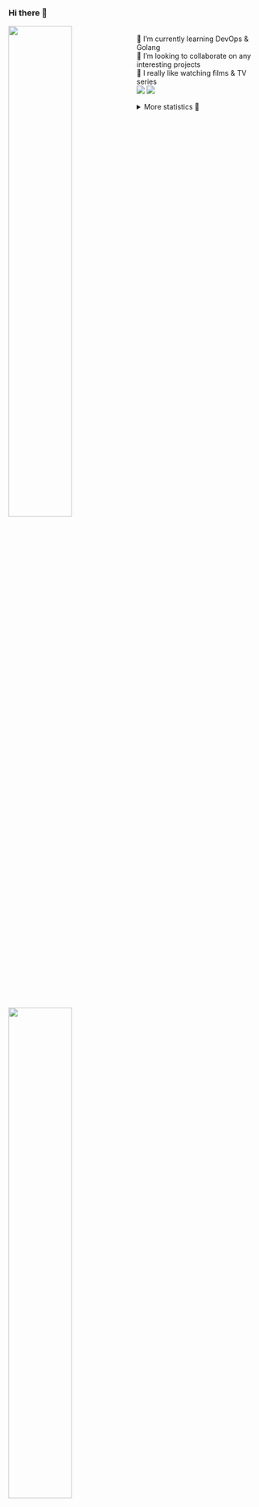 ### Hi there 👋


[<img align="left" width="50%" src="https://github-readme-stats.vercel.app/api?username=rufusnufus&hide=issues&show_icons=true&count_private=true&theme=transparent&title_color=FF6F40&text_color=FBF9F8&icon_color=F48242&hide_border=true&hide_title=true#gh-dark-mode-only">](https://metrics.lecoq.io/rufusnufus#gh-dark-mode-only)
[<img align="left" width="50%" src="https://github-readme-stats.vercel.app/api?username=rufusnufus&hide=issues&show_icons=true&count_private=true&theme=transparent&title_color=FF6533&text_color=4D4644&icon_color=FF8038&hide_border=true&hide_title=true#gh-light-mode-only">](https://metrics.lecoq.io/rufusnufus#gh-light-mode-only)

<p>
  <br>
  🌱 I’m currently learning DevOps & Golang</br>
  👯 I’m looking to collaborate on any interesting projects</br>
  🎥 I really like watching films & TV series</br>
  <a href="https://linkedin.com/in/rufusnufus"><img src="https://img.shields.io/badge/linkedin-0077B5.svg?style=for-the-badge&logo=linkedin&logoColor=white"/></a>
  <a href="https://t.me/rufusnufus"><img src="https://img.shields.io/badge/-telegram-black?style=for-the-badge&color=blue&logo=telegram"/></a>
</p>

<p text-align="left">
<details>
  <summary>More statistics 👀</summary><br/>

<!--START_SECTION:waka-->
![Code Time](http://img.shields.io/badge/Code%20Time-210%20hrs%2014%20mins-blue)

![Profile Views](http://img.shields.io/badge/Profile%20Views-1-blue)

**I'm an Early 🐤** 

```text
🌞 Morning                5190 commits        ██████░░░░░░░░░░░░░░░░░░░   22.42 % 
🌆 Daytime                13392 commits       ██████████████░░░░░░░░░░░   57.85 % 
🌃 Evening                3909 commits        ████░░░░░░░░░░░░░░░░░░░░░   16.89 % 
🌙 Night                  658 commits         █░░░░░░░░░░░░░░░░░░░░░░░░   02.84 % 
```
📅 **I'm Most Productive on Monday** 

```text
Monday                   4852 commits        █████░░░░░░░░░░░░░░░░░░░░   20.96 % 
Tuesday                  4327 commits        █████░░░░░░░░░░░░░░░░░░░░   18.69 % 
Wednesday                4703 commits        █████░░░░░░░░░░░░░░░░░░░░   20.32 % 
Thursday                 3646 commits        ████░░░░░░░░░░░░░░░░░░░░░   15.75 % 
Friday                   4215 commits        █████░░░░░░░░░░░░░░░░░░░░   18.21 % 
Saturday                 545 commits         █░░░░░░░░░░░░░░░░░░░░░░░░   02.35 % 
Sunday                   861 commits         █░░░░░░░░░░░░░░░░░░░░░░░░   03.72 % 
```


📊 **This Week I Spent My Time On** 

```text
💬 Programming Languages: 
YAML                     9 hrs               █████████████░░░░░░░░░░░░   52.67 % 
Other                    3 hrs 21 mins       █████░░░░░░░░░░░░░░░░░░░░   19.60 % 
HCL                      2 hrs 51 mins       ████░░░░░░░░░░░░░░░░░░░░░   16.72 % 
Python                   34 mins             █░░░░░░░░░░░░░░░░░░░░░░░░   03.37 % 
Terraform                25 mins             █░░░░░░░░░░░░░░░░░░░░░░░░   02.45 % 

🔥 Editors: 
VS Code                  14 hrs 3 mins       █████████████████████░░░░   82.20 % 
iTerm2                   3 hrs 2 mins        ████░░░░░░░░░░░░░░░░░░░░░   17.80 % 
```

**I Mostly Code in Java** 

```text
Java                     38 repos            ██████░░░░░░░░░░░░░░░░░░░   24.36 % 
Python                   20 repos            ███░░░░░░░░░░░░░░░░░░░░░░   12.82 % 
Smarty                   16 repos            ███░░░░░░░░░░░░░░░░░░░░░░   10.26 % 
HTML                     5 repos             █░░░░░░░░░░░░░░░░░░░░░░░░   03.21 % 
Mustache                 3 repos             ░░░░░░░░░░░░░░░░░░░░░░░░░   01.92 % 
```




 Last Updated on 13/04/2023 00:57:31 UTC
<!--END_SECTION:waka-->

</details>
</p>
